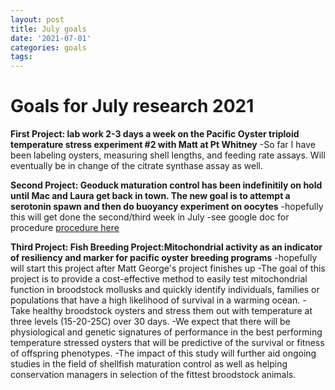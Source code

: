 ```yaml
---
layout: post
title: July goals
date: '2021-07-01'
categories: goals
tags: 
---
```


# Goals for July research 2021
**First Project: lab work 2-3 days a week on the Pacific Oyster triploid temperature stress experiment #2 with Matt at Pt Whitney**
-So far I have been labeling oysters, measuring shell lengths, and feeding rate assays. Will eventually be in change of the citrate synthase assay as well.

**Second Project: Geoduck maturation control has been indefinitily on hold until Mac and Laura get back in town. The new goal is to attempt a serotonin spawn 
and then do buoyancy experiment on oocytes**
-hopefully this will get done the second/third week in July
-see google doc for procedure [procedure here](https://docs.google.com/document/d/1LlNSSM_CCGgkCFT7IP6CgZ836smjfcshRj29u6gJpcc/edit?disco=AAAAM1qQ1Yg&ts=60da1c79&usp_dm=true)

**Third Project: Fish Breeding Project:Mitochondrial activity as an indicator of resiliency and marker for pacific oyster breeding programs** 
-hopefully will start this project after Matt George's project finishes up
-The goal of this project is to provide a cost-effective method to easily test mitochondrial function in broodstock mollusks and quickly identify individuals, families or populations that have a high likelihood of survival in a warming ocean.
-Take healthy broodstock oysters and stress them out with temperature at three levels (15-20-25C) over 30 days. 
-We expect that there will be physiological and genetic signatures of performance in the best performing temperature stressed oysters that will be predictive of the survival or fitness of offspring phenotypes. 
-The impact of this study will further aid ongoing studies in the field of shellfish maturation control as well as helping conservation managers in selection of the fittest broodstock animals. 



